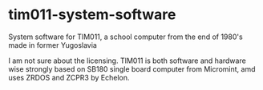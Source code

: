 # tim011-system-software
System software for TIM011, a school computer from the end of 1980's made in former Yugoslavia

I am not sure about the licensing. TIM011 is both software and hardware wise strongly based on SB180 single board computer from Micromint, amd uses ZRDOS and ZCPR3 by Echelon.
